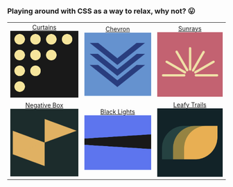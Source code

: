 ### Playing around with CSS as a way to relax, why not? 😛


| | | |
|:-------------------------:|:-------------------------:| :-------------------------:|
|[Curtains](https://codepen.io/annb161/pen/WNJpwEp)<img width="1604" alt="Curtain" src="https://github.com/thaian161/CSS-battle/blob/main/docs/Battle%2019%20-%20Spacing.png?raw=true">  |[Chevron](https://codepen.io/annb161/pen/jOxBwwv)<img width="1604" alt="Chevoron" src="https://github.com/thaian161/CSS-battle/raw/main/docs/Chevoron.png">|[Sunrays](https://codepen.io/annb161/pen/JjvWORj)<img width="1604" alt="Sunrays" src="https://github.com/thaian161/CSS-battle/blob/main/docs/Sunrays.png?raw=true"> |
|[Negative Box](https://codepen.io/thaian161/pen/wvjJprZ)<img width="1604" alt="Negative Box" src="https://github.com/thaian161/CSS-battle/blob/main/docs/NegativeBox.png?raw=true"> |[Black Lights](https://codepen.io/thaian161/pen/wvjJpZw)<img width="1604" alt="Negative Box" src="https://github.com/thaian161/CSS-battle/blob/main/docs/BlackLight.png?raw=true">|[Leafy Trails](https://codepen.io/thaian161/pen/JjvWpre)<img width="1604" alt="Negative Box" src="https://github.com/thaian161/CSS-battle/blob/main/docs/LeafyTrail.png?raw=true">|



